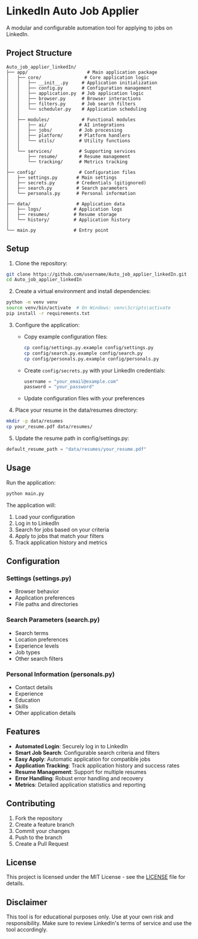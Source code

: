 # LinkedIn Auto Job Applier

A modular and configurable automation tool for applying to jobs on LinkedIn.

## Project Structure

```
Auto_job_applier_linkedIn/
├── app/                      # Main application package
│   ├── core/                # Core application logic
│   │   ├── __init__.py     # Application initialization
│   │   ├── config.py       # Configuration management
│   │   ├── application.py  # Job application logic
│   │   ├── browser.py      # Browser interactions
│   │   ├── filters.py      # Job search filters
│   │   └── scheduler.py    # Application scheduling
│   │
│   ├── modules/            # Functional modules
│   │   ├── ai/            # AI integrations
│   │   ├── jobs/          # Job processing
│   │   ├── platform/      # Platform handlers
│   │   └── utils/         # Utility functions
│   │
│   └── services/          # Supporting services
│       ├── resume/        # Resume management
│       └── tracking/      # Metrics tracking
│
├── config/                # Configuration files
│   ├── settings.py       # Main settings
│   ├── secrets.py        # Credentials (gitignored)
│   ├── search.py         # Search parameters
│   └── personals.py      # Personal information
│
├── data/                 # Application data
│   ├── logs/            # Application logs
│   ├── resumes/         # Resume storage
│   └── history/         # Application history
│
└── main.py              # Entry point
```

## Setup

1. Clone the repository:
```bash
git clone https://github.com/username/Auto_job_applier_linkedIn.git
cd Auto_job_applier_linkedIn
```

2. Create a virtual environment and install dependencies:
```bash
python -m venv venv
source venv/bin/activate  # On Windows: venv\Scripts\activate
pip install -r requirements.txt
```

3. Configure the application:
   - Copy example configuration files:
     ```bash
     cp config/settings.py.example config/settings.py
     cp config/search.py.example config/search.py
     cp config/personals.py.example config/personals.py
     ```
   - Create `config/secrets.py` with your LinkedIn credentials:
     ```python
     username = "your_email@example.com"
     password = "your_password"
     ```
   - Update configuration files with your preferences

4. Place your resume in the data/resumes directory:
```bash
mkdir -p data/resumes
cp your_resume.pdf data/resumes/
```

5. Update the resume path in config/settings.py:
```python
default_resume_path = "data/resumes/your_resume.pdf"
```

## Usage

Run the application:
```bash
python main.py
```

The application will:
1. Load your configuration
2. Log in to LinkedIn
3. Search for jobs based on your criteria
4. Apply to jobs that match your filters
5. Track application history and metrics

## Configuration

### Settings (settings.py)
- Browser behavior
- Application preferences
- File paths and directories

### Search Parameters (search.py)
- Search terms
- Location preferences
- Experience levels
- Job types
- Other search filters

### Personal Information (personals.py)
- Contact details
- Experience
- Education
- Skills
- Other application details

## Features

- **Automated Login**: Securely log in to LinkedIn
- **Smart Job Search**: Configurable search criteria and filters
- **Easy Apply**: Automatic application for compatible jobs
- **Application Tracking**: Track application history and success rates
- **Resume Management**: Support for multiple resumes
- **Error Handling**: Robust error handling and recovery
- **Metrics**: Detailed application statistics and reporting

## Contributing

1. Fork the repository
2. Create a feature branch
3. Commit your changes
4. Push to the branch
5. Create a Pull Request

## License

This project is licensed under the MIT License - see the [LICENSE](LICENSE) file for details.

## Disclaimer

This tool is for educational purposes only. Use at your own risk and responsibility. Make sure to review LinkedIn's terms of service and use the tool accordingly.
